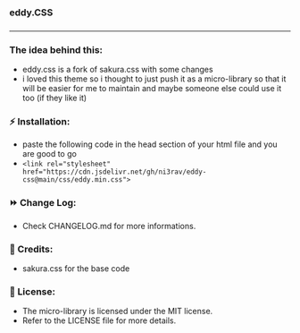 ### <h3>eddy.CSS<h3>

<hr>

### The idea behind this:

- eddy.css is a fork of sakura.css with some changes
- i loved this theme so i thought to just push it as a micro-library so that it will be easier for me to maintain and maybe someone else could use it too (if they like it)

### ⚡️ Installation:

- paste the following code in the head section of your html file and you are good to go
- ```<link rel="stylesheet" href="https://cdn.jsdelivr.net/gh/ni3rav/eddy-css@main/css/eddy.min.css">```

### ⏩ Change Log:

- Check CHANGELOG.md for more informations.

### 🙏 Credits:

- <a link="https://github.com/oxalorg/sakura/"> sakura.css </a> for the base code

### 📄 License:

- The micro-library is licensed under the MIT license.
- Refer to the LICENSE file for more details.
